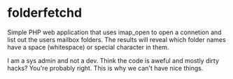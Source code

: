 # folderfetchd

Simple PHP web application that uses imap_open to open a connetion and list out the users mailbox folders. The results will reveal which folder names have a space (whitespace) or special character in them. 

I am a sys admin and not a dev. Think the code is aweful and mostly dirty hacks? You're probably right. This is why we can't have nice things. 
